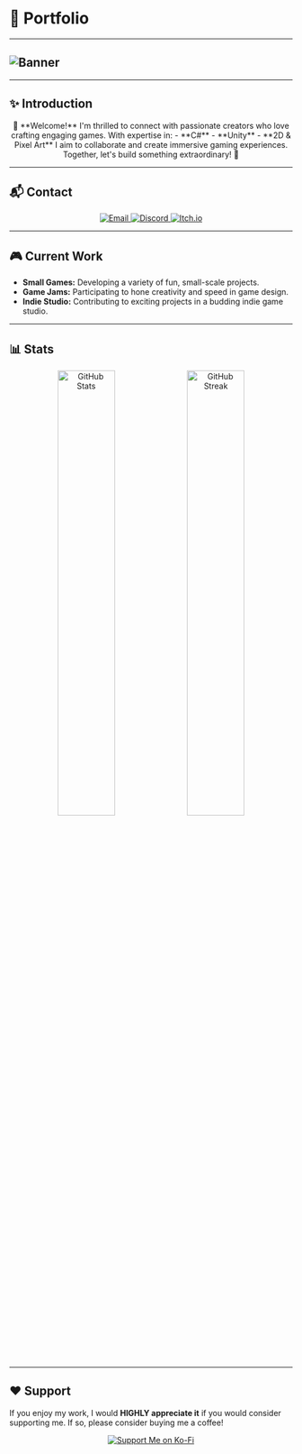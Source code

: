 # 🌟 Portfolio

---

## ![Banner](https://github.com/odessy3509/odessy3509/assets/137520021/eb6ccd55-9351-4e17-9c3a-ff6d69d6584c)

---

## ✨ Introduction

<p align="center">
👋 **Welcome!**  
I'm thrilled to connect with passionate creators who love crafting engaging games.  
With expertise in:  
- **C#**
- **Unity**
- **2D & Pixel Art**  
I aim to collaborate and create immersive gaming experiences.  
Together, let's build something extraordinary! 🚀
</p>

---

## 📬 Contact

<p align="center">
  <a href="mailto:odessy3509@gmail.com">
    <img src="https://img.shields.io/badge/Email-EA4335?style=for-the-badge&logo=gmail&logoColor=white" alt="Email">
  </a>
  <a href="https://discord.com/invite/example">
    <img src="https://img.shields.io/badge/Discord-5865F2?style=for-the-badge&logo=discord&logoColor=white" alt="Discord">
  </a>
  <a href="https://odessy.itch.io">
    <img src="https://img.shields.io/badge/Itch.io-FA5C5C?style=for-the-badge&logo=itch.io&logoColor=white" alt="Itch.io">
  </a>
</p>

---



## 🎮 Current Work
- **Small Games:** Developing a variety of fun, small-scale projects.
- **Game Jams:** Participating to hone creativity and speed in game design.
- **Indie Studio:** Contributing to exciting projects in a budding indie game studio.

---

## 📊 Stats

<p align="center">
  <img src="https://github-readme-stats.vercel.app/api?username=odessy3509&show_icons=true&theme=radical" alt="GitHub Stats" width="45%">
  <img src="https://github-readme-streak-stats.herokuapp.com/?user=odessy3509&theme=radical" alt="GitHub Streak" width="45%">
</p>

---



## ❤️ Support
If you enjoy my work, I would **HIGHLY appreciate it** if you would consider supporting me. If so, please consider buying me a coffee!  

<div align="center">
  <a href="https://ko-fi.com/odessy">
    <img src="https://ko-fi.com/img/githubbutton_sm.svg" alt="Support Me on Ko-Fi">
  </a>
</div>
